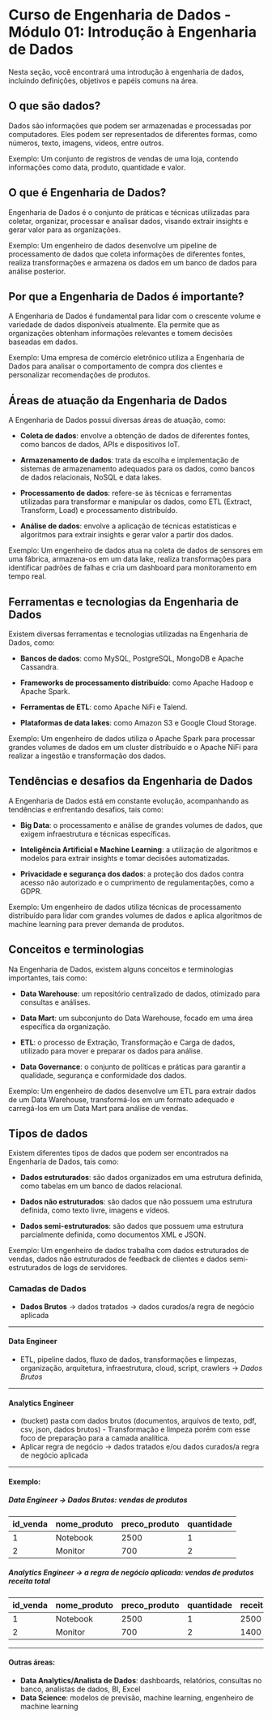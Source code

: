 # Curso de Engenharia de Dados - Módulo 01: Introdução à Engenharia de Dados

Nesta seção, você encontrará uma introdução à engenharia de dados, incluindo definições, objetivos e papéis comuns na área.

## O que são dados?

Dados são informações que podem ser armazenadas e processadas por computadores. Eles podem ser representados de diferentes formas, como números, texto, imagens, vídeos, entre outros.

Exemplo: Um conjunto de registros de vendas de uma loja, contendo informações como data, produto, quantidade e valor.

## O que é Engenharia de Dados?

Engenharia de Dados é o conjunto de práticas e técnicas utilizadas para coletar, organizar, processar e analisar dados, visando extrair insights e gerar valor para as organizações.

Exemplo: Um engenheiro de dados desenvolve um pipeline de processamento de dados que coleta informações de diferentes fontes, realiza transformações e armazena os dados em um banco de dados para análise posterior.

## Por que a Engenharia de Dados é importante?

A Engenharia de Dados é fundamental para lidar com o crescente volume e variedade de dados disponíveis atualmente. Ela permite que as organizações obtenham informações relevantes e tomem decisões baseadas em dados.

Exemplo: Uma empresa de comércio eletrônico utiliza a Engenharia de Dados para analisar o comportamento de compra dos clientes e personalizar recomendações de produtos.

## Áreas de atuação da Engenharia de Dados

A Engenharia de Dados possui diversas áreas de atuação, como:

- **Coleta de dados**: envolve a obtenção de dados de diferentes fontes, como bancos de dados, APIs e dispositivos IoT.

- **Armazenamento de dados**: trata da escolha e implementação de sistemas de armazenamento adequados para os dados, como bancos de dados relacionais, NoSQL e data lakes.

- **Processamento de dados**: refere-se às técnicas e ferramentas utilizadas para transformar e manipular os dados, como ETL (Extract, Transform, Load) e processamento distribuído.

- **Análise de dados**: envolve a aplicação de técnicas estatísticas e algoritmos para extrair insights e gerar valor a partir dos dados.

Exemplo: Um engenheiro de dados atua na coleta de dados de sensores em uma fábrica, armazena-os em um data lake, realiza transformações para identificar padrões de falhas e cria um dashboard para monitoramento em tempo real.

## Ferramentas e tecnologias da Engenharia de Dados

Existem diversas ferramentas e tecnologias utilizadas na Engenharia de Dados, como:

- **Bancos de dados**: como MySQL, PostgreSQL, MongoDB e Apache Cassandra.

- **Frameworks de processamento distribuído**: como Apache Hadoop e Apache Spark.

- **Ferramentas de ETL**: como Apache NiFi e Talend.

- **Plataformas de data lakes**: como Amazon S3 e Google Cloud Storage.

Exemplo: Um engenheiro de dados utiliza o Apache Spark para processar grandes volumes de dados em um cluster distribuído e o Apache NiFi para realizar a ingestão e transformação dos dados.

## Tendências e desafios da Engenharia de Dados

A Engenharia de Dados está em constante evolução, acompanhando as tendências e enfrentando desafios, tais como:

- **Big Data**: o processamento e análise de grandes volumes de dados, que exigem infraestrutura e técnicas específicas.

- **Inteligência Artificial e Machine Learning**: a utilização de algoritmos e modelos para extrair insights e tomar decisões automatizadas.

- **Privacidade e segurança dos dados**: a proteção dos dados contra acesso não autorizado e o cumprimento de regulamentações, como a GDPR.

Exemplo: Um engenheiro de dados utiliza técnicas de processamento distribuído para lidar com grandes volumes de dados e aplica algoritmos de machine learning para prever demanda de produtos.

## Conceitos e terminologias

Na Engenharia de Dados, existem alguns conceitos e terminologias importantes, tais como:

- **Data Warehouse**: um repositório centralizado de dados, otimizado para consultas e análises.

- **Data Mart**: um subconjunto do Data Warehouse, focado em uma área específica da organização.

- **ETL**: o processo de Extração, Transformação e Carga de dados, utilizado para mover e preparar os dados para análise.

- **Data Governance**: o conjunto de políticas e práticas para garantir a qualidade, segurança e conformidade dos dados.

Exemplo: Um engenheiro de dados desenvolve um ETL para extrair dados de um Data Warehouse, transformá-los em um formato adequado e carregá-los em um Data Mart para análise de vendas.

## Tipos de dados

Existem diferentes tipos de dados que podem ser encontrados na Engenharia de Dados, tais como:

- **Dados estruturados**: são dados organizados em uma estrutura definida, como tabelas em um banco de dados relacional.

- **Dados não estruturados**: são dados que não possuem uma estrutura definida, como texto livre, imagens e vídeos.

- **Dados semi-estruturados**: são dados que possuem uma estrutura parcialmente definida, como documentos XML e JSON.

Exemplo: Um engenheiro de dados trabalha com dados estruturados de vendas, dados não estruturados de feedback de clientes e dados semi-estruturados de logs de servidores.




### Camadas de Dados

- **Dados Brutos** -> dados tratados -> dados curados/a regra de negócio aplicada

---

#### Data Engineer
- ETL, pipeline dados, fluxo de dados, transformações e limpezas, organização, arquitetura, infraestrutura, cloud, script, crawlers -> *Dados Brutos*

---

#### Analytics Engineer
- (bucket) pasta com dados brutos (documentos, arquivos de texto, pdf, csv, json, dados brutos) - Transformação e limpeza porém com esse foco de preparação para a camada analítica.
- Aplicar regra de negócio -> dados tratados e/ou dados curados/a regra de negócio aplicada

---

#### Exemplo:

##### Data Engineer -> Dados Brutos: vendas de produtos

| id_venda | nome_produto | preco_produto | quantidade |
|----------|--------------|---------------|------------|
| 1        | Notebook     | 2500          | 1          |
| 2        | Monitor      | 700           | 2          |

##### Analytics Engineer -> a regra de negócio aplicada: vendas de produtos receita total

| id_venda | nome_produto | preco_produto | quantidade | receita_total |
|----------|--------------|---------------|------------|---------------|
| 1        | Notebook     | 2500          | 1          | 2500          |
| 2        | Monitor      | 700           | 2          | 1400          |

---

#### Outras áreas:

- **Data Analytics/Analista de Dados**: dashboards, relatórios, consultas no banco, analistas de dados, BI, Excel
- **Data Science**: modelos de previsão, machine learning, engenheiro de machine learning

